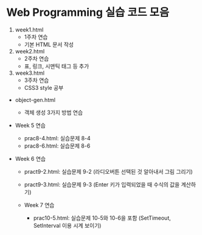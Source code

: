 # Web Programming 실습 코드 모음

1. week1.html
   - 1주차 연습
   - 기본 HTML 문서 작성
2. week2.html
   - 2주차 연습
   - 표, 링크, 시맨틱 태그 등 추가
3. week3.html
   - 3주차 연습
   - CSS3 style 공부

- object-gen.html
  - 객체 생성 3가지 방법 연습

- Week 5 연습
  - prac8-4.html: 실습문제 8-4
  - prac8-6.html: 실습문제 8-6

- Week 6 연습
  - pract9-2.html: 실습문제 9-2 (라디오버튼 선택된 것 알아내서 그림 그리기)
  - pract9-3.html: 실습문제 9-3 (Enter 키가 입력되었을 때 수식의 값을 계산하기)
 
  - Week 7 연습
    - prac10-5.html: 실습문제 10-5와 10-6을 포함 (SetTimeout, SetInterval 이용 시계 보이기)
